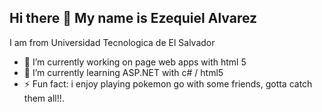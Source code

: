 ## Hi there 👋 My name is Ezequiel Alvarez

I am from Universidad Tecnologica de El Salvador

- 🔭 I’m currently working on page web apps with html 5
- 🌱 I’m currently learning ASP.NET with c# / html5
- ⚡ Fun fact: i enjoy playing pokemon go with some friends, gotta catch them all!!.

<!--
**chekeq/chekeq** is a ✨ _special_ ✨ repository because its `README.md` (this file) appears on your GitHub profile.

- 🔭 I’m currently working on page web apps with html 5
- 🌱 I’m currently learning ASP.NET with c# / html5
- ⚡ Fun fact: i enjoy playing pokemon go with some friends, gotta catch them all!!.
-->
